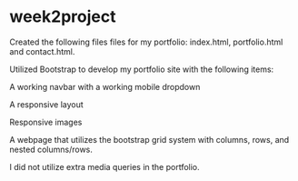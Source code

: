 # week2project
Created the following files files for my portfolio: index.html, portfolio.html and contact.html.


Utilized Bootstrap to develop my portfolio site with the following items:


A working navbar with a working mobile dropdown

A responsive layout

Responsive images

A webpage that utilizes the bootstrap grid system with columns, rows, and nested columns/rows.

I did not utilize extra media queries in the portfolio.

